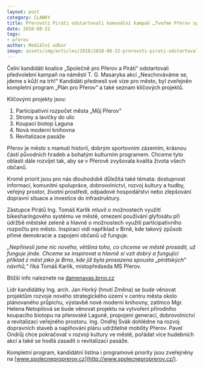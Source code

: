 ```yaml
---
layout: post
category: CLANKY
title: Přerovští Piráti odstartovali komunální kampaň „Tvořme Přerov společně“
date: 2018-08-22
tags: 
- přerov
author: Mediální odbor
image: assets/img/articles/2018/2018-08-22-prerovsti-pirati-odstartovali-komunalni-kampan-tvorme-prerov-spolecne.jpg  #751x422 pixelu
---
```

Čelní kandidáti koalice „Společně pro Přerov a Piráti“ odstartovali předvolební kampaň na náměstí T. G. Masaryka akcí „Neschováváme se, jdeme s kůží na trh!“ Kandidáti přednesli své vize pro město, byl zveřejněn kompletní program „Plán pro Přerov“ a také seznam klíčových projektů.

Klíčovými projekty jsou:
1. Participativní rozpočet města „Můj Přerov“
2. Stromy a lavičky do ulic
3. Koupací biotop Laguna
4. Nová moderní knihovna
5. Revitalizace pasáže

Přerov je město s mamutí historií, dobrým sportovním zázemím, krásnou částí původních hradeb a bohatým kulturním programem. Chceme tyto oblasti dále rozvíjet tak, aby se v Přerově zvyšovala kvalita života všech občanů.

Kromě priorit jsou pro nás dlouhodobě důležitá také témata: dostupnost informací, komunitní spolupráce, dobrovolnictví, rozvoj kultury a hudby, veřejný prostor, životní prostředí, odpadové hospodářství nebo zlepšování dopravní situace a investice do infrastruktury.

Zástupce Pirátů Ing. Tomáš Karlík mluvil o možnostech využití bikesharingového systému ve městě, omezení používání glyfosátu při údržbě městské zeleně a hlavně o možnostech využití participativního rozpočtu pro město. Inspiraci vidí například v Brně, kde takový způsob přímé demokracie a zapojení občanů už funguje.

*„Nepřinesli jsme nic nového, většina toho, co chceme ve městě prosadit, už funguje jinde. Chceme se inspirovat a hlavně si vzít dobrý a fungující příklad z měst jako je Brno, kde již byla prosazena spousta „pirátských“ návrhů,“* říká Tomáš Karlík, místopředseda MS Přerov.

Bližší info naleznete na [damenavas.brno.cz](https://damenavas.brno.cz/)

Lídr kandidátky Ing. arch. Jan Horký (hnutí Změna) se bude věnovat projektům rozvoje nového strategického území v centru města okolo plánovaného průpichu, výstavbě nové moderní knihovny, zatímco Mgr. Helena Netopilová se bude věnovat projektu na vytvoření přírodního koupacího biotopu na přerovské Laguně, propojení generací, dobrovolnictví a revitalizaci veřejného prostoru. Ing. Ondřej Svák dohlédne na rozvoj dopravních staveb a naplňování plánu udržitelné mobility Přerov. Pavel Ondrůj chce pokračovat v rozvoji kultury ve městě, pořádat více hudebních akcí a také se hodlá zasadit o revitalizaci pasáže.

Kompletní program, kandidátní listina i programové priority jsou zveřejněny na [www.spolecneproprerov.cz](http://www.spolecneproprerov.cz/).
